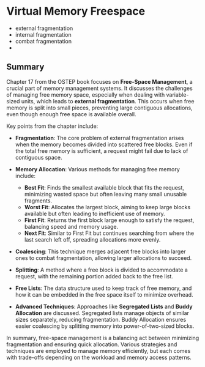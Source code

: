 # Virtual Memory Freespace

- external fragmentation
- internal fragmentation
- combat fragmentation
-

## Summary

Chapter 17 from the OSTEP book focuses on **Free-Space Management**, a crucial part of memory management systems. It discusses the challenges of managing free memory space, especially when dealing with variable-sized units, which leads to **external fragmentation**. This occurs when free memory is split into small pieces, preventing large contiguous allocations, even though enough free space is available overall.

Key points from the chapter include:

- **Fragmentation**: The core problem of external fragmentation arises when the memory becomes divided into scattered free blocks. Even if the total free memory is sufficient, a request might fail due to lack of contiguous space.
- **Memory Allocation**: Various methods for managing free memory include:

  - **Best Fit**: Finds the smallest available block that fits the request, minimizing wasted space but often leaving many small unusable fragments.
  - **Worst Fit**: Allocates the largest block, aiming to keep large blocks available but often leading to inefficient use of memory.
  - **First Fit**: Returns the first block large enough to satisfy the request, balancing speed and memory usage.
  - **Next Fit**: Similar to First Fit but continues searching from where the last search left off, spreading allocations more evenly.

- **Coalescing**: This technique merges adjacent free blocks into larger ones to combat fragmentation, allowing larger allocations to succeed.

- **Splitting**: A method where a free block is divided to accommodate a request, with the remaining portion added back to the free list.

- **Free Lists**: The data structure used to keep track of free memory, and how it can be embedded in the free space itself to minimize overhead.

- **Advanced Techniques**: Approaches like **Segregated Lists** and **Buddy Allocation** are discussed. Segregated lists manage objects of similar sizes separately, reducing fragmentation. Buddy Allocation ensures easier coalescing by splitting memory into power-of-two-sized blocks.

In summary, free-space management is a balancing act between minimizing fragmentation and ensuring quick allocation. Various strategies and techniques are employed to manage memory efficiently, but each comes with trade-offs depending on the workload and memory access patterns.
